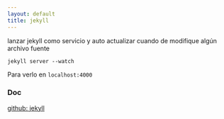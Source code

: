 ```yaml
---
layout: default
title: jekyll
---
```

lanzar jekyll como servicio y auto actualizar cuando de modifique algún archivo fuente

	jekyll server --watch

Para verlo en `localhost:4000`

### Doc
[github: jekyll](https://github.com/mojombo/jekyll)  
